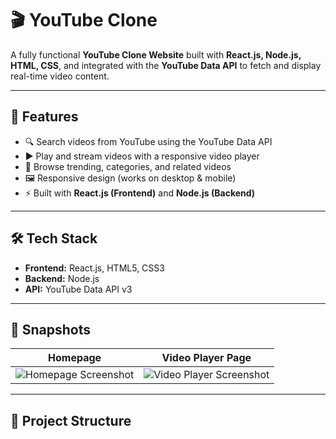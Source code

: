 # 🎬 YouTube Clone

A fully functional **YouTube Clone Website** built with **React.js, Node.js, HTML, CSS**, and integrated with the **YouTube Data API** to fetch and display real-time video content.

---

## 🚀 Features
- 🔍 Search videos from YouTube using the YouTube Data API  
- ▶️ Play and stream videos with a responsive video player  
- 📂 Browse trending, categories, and related videos  
- 🖼️ Responsive design (works on desktop & mobile)  
- ⚡ Built with **React.js (Frontend)** and **Node.js (Backend)**  

---

## 🛠️ Tech Stack
- **Frontend:** React.js, HTML5, CSS3  
- **Backend:** Node.js  
- **API:** YouTube Data API v3  

---

## 📸 Snapshots

| Homepage | Video Player Page |
|----------|--------------------|
| ![Homepage Screenshot](./assets/homepage.png) | ![Video Player Screenshot](./assets/player.png) |

---

## 📂 Project Structure
